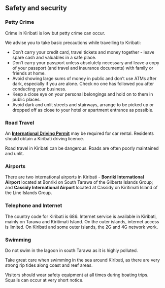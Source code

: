 ## Safety and security

### **Petty Crime**

Crime in Kiribati is low but petty crime can occur.

We advise you to take basic precautions while travelling to Kiribati:

* Don’t carry your credit card, travel tickets and money together - leave spare cash and valuables in a safe place.
* Don’t carry your passport unless absolutely necessary and leave a copy of your passport (and travel and insurance documents) with family or friends at home.
* Avoid showing large sums of money in public and don’t use ATMs after dark, especially if you are alone. Check no one has followed you after conducting your business.
* Keep a close eye on your personal belongings and hold on to them in public places.
* Avoid dark and unlit streets and stairways, arrange to be picked up or dropped off as close to your hotel or apartment entrance as possible.

### **Road Travel**

An [**International Driving Permit**](https://www.citizensinformation.ie/en/travel-and-recreation/motoring/driver-licensing/international-driving-permit/) may be required for car rental. Residents should obtain a Kiribati driving licence.

Road travel in Kiribati can be dangerous. Roads are often poorly maintained and unlit.

### **Airports**

There are two international airports in Kiribati - **Bonriki International Airport** located at Bonriki on South Tarawa of the Gilberts Islands Group; and **Cassidy International Airport** located at Cassidy on Kiritimati Island of the Line Islands Group.

### **Telephone and Internet**

The country code for Kiribati is 686. Internet service is available in Kiribati, mainly on Tarawa and Kiritimati Island. On the outer islands, internet access is limited. On Kiribati and some outer islands, the 2G and 4G network work.

### **Swimming**

Do not swim in the lagoon in south Tarawa as it is highly polluted.

Take great care when swimming in the sea around Kiribati, as there are very strong rip tides along coast and reef areas.

Visitors should wear safety equipment at all times during boating trips. Squalls can occur at very short notice.